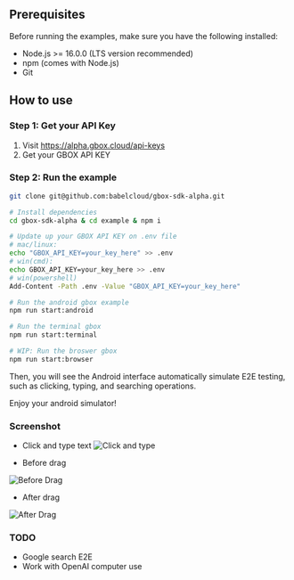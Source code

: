 ## Prerequisites

Before running the examples, make sure you have the following installed:

- Node.js >= 16.0.0 (LTS version recommended)
- npm (comes with Node.js)
- Git

## How to use

### Step 1: Get your API Key
1. Visit https://alpha.gbox.cloud/api-keys
2. Get your GBOX API KEY

### Step 2: Run the example
```bash
git clone git@github.com:babelcloud/gbox-sdk-alpha.git

# Install dependencies
cd gbox-sdk-alpha & cd example & npm i

# Update up your GBOX API KEY on .env file
# mac/linux: 
echo "GBOX_API_KEY=your_key_here" >> .env
# win(cmd): 
echo GBOX_API_KEY=your_key_here >> .env
# win(powershell)
Add-Content -Path .env -Value "GBOX_API_KEY=your_key_here"

# Run the android gbox example
npm run start:android

# Run the terminal gbox
npm run start:terminal

# WIP: Run the broswer gbox
npm run start:browser
```
Then, you will see the Android interface automatically simulate E2E testing, such as clicking, typing, and searching operations.

Enjoy your android simulator!

### Screenshot
- Click and type text
![Click and type](./screenshot/click_and_type.png)

- Before drag

![Before Drag](./screenshot/before_drag.png)

- After drag

![After Drag](./screenshot/after_drag.png)


### TODO
- Google search E2E
- Work with OpenAI computer use